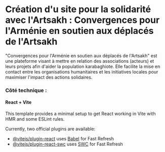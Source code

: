 # Création d'u site pour la solidarité avec l'Artsakh : Convergences pour l'Arménie en soutien aux déplacés de l'Artsakh

"Convergences pour l'Arménie en soutien aux déplacés de l'Artsakh" est une plateforme visant à mettre en relation des associations (acteurs) et leurs projets afin d'aider la population karabaghiote. Elle facilite la mise en contact entre les organisations humanitaires et les initiatives locales pour maximiser l'impact des actions solidaires.

### Côté technique : 

#### React + Vite

This template provides a minimal setup to get React working in Vite with HMR and some ESLint rules.

Currently, two official plugins are available:

- [@vitejs/plugin-react](https://github.com/vitejs/vite-plugin-react/blob/main/packages/plugin-react/README.md) uses [Babel](https://babeljs.io/) for Fast Refresh
- [@vitejs/plugin-react-swc](https://github.com/vitejs/vite-plugin-react-swc) uses [SWC](https://swc.rs/) for Fast Refresh
